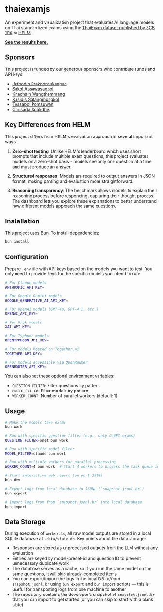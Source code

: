 # thaiexamjs

An experiment and visualization project that evaluates AI language models on Thai standardized exams using the [ThaiExam dataset published by SCB 10X](https://www.scb.co.th/en/about-us/news/oct-2024/scb10x-standford.html) to [HELM](https://crfm.stanford.edu/helm/thaiexam/latest/).

[**See the results here.**](https://dtinth.github.io/thaiexamjs/)

## Sponsors

This project is funded by our generous sponsors who contribute funds and API keys:

- [Jetbodin Prakoonsuksapan](https://github.com/Jetbodin)
- [Sakol Assawasagool](https://github.com/koobitor)
- [Khachain Wangthammang](https://github.com/icez)
- [Kasidis Satangmongkol](https://github.com/toyeiei)
- [Tossapol Pomsuwan](https://github.com/mastervii)
- [Chrisada Sookdhis](https://github.com/chrisadas)

## Key Differences from HELM

This project differs from HELM's evaluation approach in several important ways:

1. **Zero-shot testing**: Unlike HELM's leaderboard which uses short prompts that include multiple exam questions, this project evaluates models on a zero-shot basis - models see only one question at a time and must produce an answer.

2. **Structured responses**: Models are required to output answers in JSON format, making parsing and evaluation more straightforward.

3. **Reasoning transparency**: The benchmark allows models to explain their reasoning process before responding, capturing their thought process. The dashboard lets you explore these explanations to better understand how different models approach the same questions.

## Installation

This project uses [Bun](https://bun.sh/). To install dependencies:

```bash
bun install
```

## Configuration

Prepare `.env` file with API keys based on the models you want to test. You only need to provide keys for the specific models you intend to run:

```sh
# For Claude models
ANTHROPIC_API_KEY=

# For Google Gemini models
GOOGLE_GENERATIVE_AI_API_KEY=

# For OpenAI models (GPT-4o, GPT-4.1, etc.)
OPENAI_API_KEY=

# For Grok models
XAI_API_KEY=

# For Typhoon models
OPENTYPHOON_API_KEY=

# For models hosted on Together.ai
TOGETHER_API_KEY=

# For models accessible via OpenRouter
OPENROUTER_API_KEY=
```

You can also set these optional environment variables:
- `QUESTION_FILTER`: Filter questions by pattern
- `MODEL_FILTER`: Filter models by pattern
- `WORKER_COUNT`: Number of parallel workers (default: 1)

## Usage

```bash
# Make the models take exams
bun work

# Run with specific question filter (e.g., only O-NET exams)
QUESTION_FILTER=onet bun work

# Run with specific model filter
MODEL_FILTER=claude bun work

# Run with multiple workers for parallel processing
WORKER_COUNT=4 bun work  # Start 4 workers to process the task queue in parallel

# Start interactive web report (on port 2518)
bun dev

# Export logs from local database to JSONL (`snapshot.jsonl.br`)
bun export

# Import logs from from `snapshot.jsonl.br` into local database
bun import
```

## Data Storage

During execution of `worker.ts`, all raw model outputs are stored in a local SQLite database at `.data/state.db`. Key points about the data storage:

- Responses are stored as unprocessed outputs from the LLM without any evaluation
- Entries are keyed by model-preset-id and question ID to prevent unnecessary duplicate work
- The database serves as a cache, so if you run the same model on the same questions, it will skip already-completed items
- You can export/import the logs in the local DB to/from `snapshot.jsonl.br` using `bun export` and `bun import` scripts — this is useful for transporting logs from one machine to another
- The repository contains the developer’s snapshot of `snapshot.jsonl.br` that you can import to get started (or you can skip to start with a blank slate)
